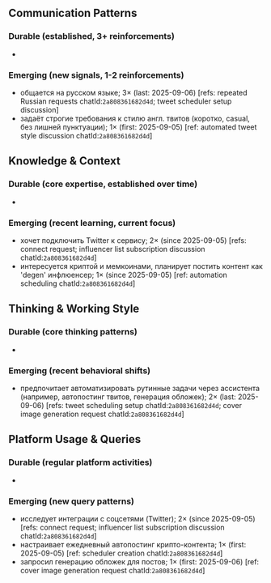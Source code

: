 ## Communication Patterns
### Durable (established, 3+ reinforcements)
- 

### Emerging (new signals, 1-2 reinforcements)
- общается на русском языке; 3× (last: 2025-09-06) [refs: repeated Russian requests chatId:`2a808361682d4d`; tweet scheduler setup discussion]
- задаёт строгие требования к стилю англ. твитов (коротко, casual, без лишней пунктуации); 1× (first: 2025-09-05) [ref: automated tweet style discussion chatId:`2a808361682d4d`]

## Knowledge & Context
### Durable (core expertise, established over time)
- 

### Emerging (recent learning, current focus)
- хочет подключить Twitter к сервису; 2× (since 2025-09-05) [refs: connect request; influencer list subscription discussion chatId:`2a808361682d4d`]
- интересуется криптой и мемкоинами, планирует постить контент как 'degen' инфлюенсер; 1× (since 2025-09-05) [ref: automation scheduling chatId:`2a808361682d4d`]

## Thinking & Working Style
### Durable (core thinking patterns)
- 

### Emerging (recent behavioral shifts)
- предпочитает автоматизировать рутинные задачи через ассистента (например, автопостинг твитов, генерация обложек); 2× (last: 2025-09-06) [refs: tweet scheduling setup chatId:`2a808361682d4d`; cover image generation request chatId:`2a808361682d4d`]

## Platform Usage & Queries
### Durable (regular platform activities)
- 

### Emerging (new query patterns)
- исследует интеграции с соцсетями (Twitter); 2× (since 2025-09-05) [refs: connect request; influencer list subscription discussion chatId:`2a808361682d4d`]
- настраивает ежедневный автопостинг крипто-контента; 1× (first: 2025-09-05) [ref: scheduler creation chatId:`2a808361682d4d`]
- запросил генерацию обложек для постов; 1× (first: 2025-09-06) [ref: cover image generation request chatId:`2a808361682d4d`]